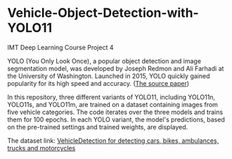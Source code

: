 # Vehicle-Object-Detection-with-YOLO11
IMT Deep Learning Course Project 4

YOLO (You Only Look Once), a popular object detection and image segmentation model, was developed by Joseph Redmon and Ali Farhadi at the University of Washington. Launched in 2015, YOLO quickly gained popularity for its high speed and accuracy. ([The source paper](https://arxiv.org/abs/1506.02640))

In this repository, three different variants of YOLO11, including YOLO11n, YOLO11s, and YOLO11m, are trained on a dataset containing images from five vehicle categories. The code iterates over the three models and trains them for 100 epochs. In each YOLO variant, the model's predictions, based on the pre-trained settings and trained weights, are displayed.

The dataset link: [VehicleDetection for detecting cars, bikes, ambulances, trucks and motorcycles](https://www.kaggle.com/datasets/alkanerturan/vehicledetection)
